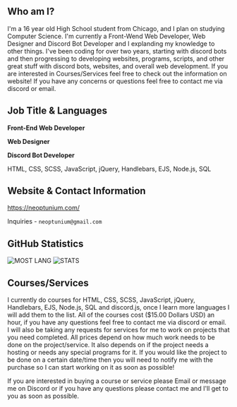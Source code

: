 ## Who am I?
I'm a 16 year old High School student from Chicago, and I plan on studying Computer Science. I'm currently a Front-Wend Web Developer, Web Designer and Discord Bot Developer and I explanding my knowledge to other things. I've been coding for over two years, starting with discord bots and then progressing to developing websites, programs, scripts, and other great stuff with discord bots, websites, and overall web development. If you are interested in Courses/Services feel free to check out the information on website! If you have any concerns or questions feel free to contact me via discord or email.

## Job Title & Languages 
**Front-End Web Developer**

**Web Designer**

**Discord Bot Developer**

HTML, CSS, SCSS, JavaScript, jQuery, Handlebars, EJS, Node.js, SQL

## Website & Contact Information 
https://neoptunium.com/

Inquiries - `neoptunium@gmail.com`

## GitHub Statistics
<img alt="MOST LANG" src="https://github-readme-stats.vercel.app/api/top-langs/?username=Neoptunium&layout=compact&theme=react">

<img alt="STATS" src="https://github-readme-stats.vercel.app/api?username=Neoptunium&show_icons=true&theme=react&hide=prs,issues">

## Courses/Services
I currently do courses for HTML, CSS, SCSS, JavaScript, jQuery, Handlebars, EJS, Node.js, SQL and discord.js, once I learn more languages I will add them to the list. All of the courses cost ($15.00 Dollars USD) an hour, if you have any questions feel free to contact me via discord or email. I will also be taking any requests for services for me to work on projects that you need completed. All prices depend on how much work needs to be done on the project/service. It also depends on if the project needs a hosting or needs any special programs for it. If you would like the project to be done on a certain date/time then you will need to notify me with the purchase so I can start working on it as soon as possible!

If you are interested in buying a course or service please Email or message me on Discord or if you have any questions please contact me and I'll get to you as soon as possible.

